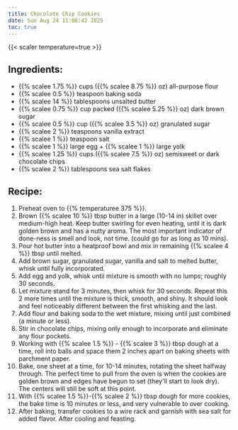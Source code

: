 ```yaml
---
title: Chocolate Chip Cookies
date: Sun Aug 24 11:06:42 2025
toc: true
---
```

{{< scaler temperature=true >}}

## Ingredients:
* {{% scalee 1.75 %}} cups ({{% scalee 8.75 %}} oz) all-purpose flour
* {{% scalee 0.5 %}} teaspoon baking soda
* {{% scalee 14 %}} tablespoons unsalted butter
* {{% scalee 0.75 %}} cup packed ({{% scalee 5.25 %}} oz) dark brown sugar
* {{% scalee 0.5 %}} cup ({{% scalee 3.5 %}} oz) granulated sugar
* {{% scalee 2 %}} teaspoons vanilla extract
* {{% scalee 1 %}} teaspoon salt
* {{% scalee 1 %}} large egg + {{% scalee 1 %}} large yolk
* {{% scalee 1.25 %}} cups ({{% scalee 7.5 %}} oz) semisweet or dark chocolate chips
* {{% scalee 2 %}} tablespoons sea salt flakes

## Recipe:
1. Preheat oven to {{% temperaturee 375 %}}.
2. Brown {{% scalee 10 %}} tbsp butter in a large (10-14 in) skillet over medium-high heat. Keep butter swirling for even heating, until it is dark golden brown and has a nutty aroma. The most important indicator of done-ness is smell and look, not time. (could go for as long as 10 mins).
3. Pour hot butter into a heatproof bowl and mix in remaining {{% scalee 4 %}} tbsp until melted.
4. Add brown sugar, granulated sugar, vanilla and salt to melted butter, whisk until fully incorporated.
5. Add egg and yolk, whisk until mixture is smooth with no lumps; roughly 30 seconds.
6. Let mixture stand for 3 minutes, then whisk for 30 seconds. Repeat this 2 more times until the mixture is thick, smooth, and shiny. It should look and feel noticeably different between the first whisking and the last.
7. Add flour and baking soda to the wet mixture, mixing until just combined (a minute or less).
8. Stir in chocolate chips, mixing only enough to incorporate and eliminate any flour pockets.
9. Working with {{% scalee 1.5 %}} - {{% scalee 3 %}} tbsp dough at a time, roll into balls and space them 2 inches apart on baking sheets with parchment paper.
10. Bake, one sheet at a time, for 10-14 minutes, rotating the sheet halfway through. The perfect time to pull from the oven is when the cookies are golden brown and edges have begun to set (they'll start to look dry). The centers will still be soft at this point.
11. With {{% scalee 1.5 %}}-{{% scalee 2 %}} tbsp dough for more cookies, the bake time is 10 minutes or less, and very vulnerable to over cooking.
12. After baking, transfer cookies to a wire rack and garnish with sea salt for added flavor. After cooling and feasting.
